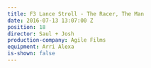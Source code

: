 ```yaml
---
title: F3 Lance Stroll - The Racer, The Man
date: 2016-07-13 13:07:00 Z
position: 18
director: Saul + Josh
production-company: Agile Films
equipment: Arri Alexa
is-shown: false
---
```


